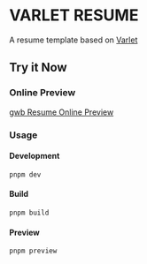 # VARLET RESUME

A resume template based on [Varlet](https://github.com/varletjs/varlet)

## Try it Now

### Online Preview

[gwb Resume Online Preview](lotosv2010.github.io/gwb-resume/)

### Usage

#### Development

```shell
pnpm dev
```

#### Build

```shell
pnpm build
```

#### Preview

```shell
pnpm preview
```
